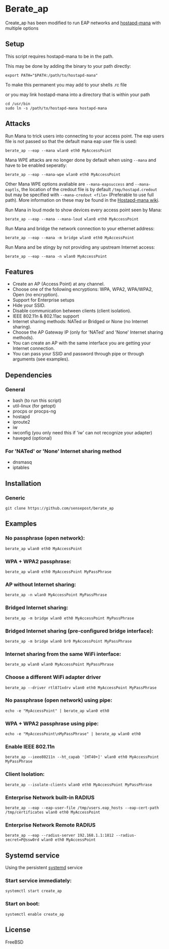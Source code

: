 # Berate_ap 
Create_ap has been modified to run EAP networks and [hostapd-mana](https://github.com/sensepost/hostapd-mana) with multiple options

## Setup
This script requires hostapd-mana to be in the path.

This may be done by adding the binary to your path directly:
```
export PATH="$PATH:/path/to/hostapd-mana"
```
To make this permanent you may add to your shells .rc file

or you may link hostapd-mana into a directory that is within your path
```
cd /usr/bin
sudo ln -s /path/to/hostapd-mana hostapd-mana
```

## Attacks

Run Mana to trick users into connecting to your access point. The eap users file is not passed so that the default mana eap user file is used: 

    berate_ap --eap --mana wlan0 eth0 MyAccessPoint 
    
Mana WPE attacks are no longer done by default when using `--mana` and have to be enabled seperatly:

    berate_ap --eap --mana-wpe wlan0 eth0 MyAccessPoint
    
Other Mana WPE options avaliable are `--mana-eapsuccess` and `--mana-eaptls`, the location of the credout file is by default `/tmp/hostapd.credout` but may be specified with `--mana-credout <file>` (Preferable to use full path). More information on these may be found in the [Hostapd-mana wiki](https://github.com/sensepost/hostapd-mana/wiki/MANA-EAP-Options-(aka-WPE)).

Run Mana in loud mode to show devices every access point seen by Mana:

    berate_ap --eap --mana --mana-loud wlan0 eth0 MyAccessPoint 

Run Mana and bridge the network connection to your ethernet address: 

    berate_ap --eap --mana -m bridge wlan0 eth0 MyAccessPoint 

Run Mana and be stingy by not providing any upstream Internet access:

    berate_ap --eap --mana -n wlan0 MyAccessPoint  

<!--Run Mana and host one of each network type to catch as many people as possible.

    berate_ap --trifecta --mana wlan0 eth0 MyAccessPoint -->

## Features
* Create an AP (Access Point) at any channel.
* Choose one of the following encryptions: WPA, WPA2, WPA/WPA2, Open (no encryption).
* Support for Enterprise setups
* Hide your SSID.
* Disable communication between clients (client isolation).
* IEEE 802.11n & 802.11ac support
* Internet sharing methods: NATed or Bridged or None (no Internet sharing).
* Choose the AP Gateway IP (only for 'NATed' and 'None' Internet sharing methods).
* You can create an AP with the same interface you are getting your Internet connection.
* You can pass your SSID and password through pipe or through arguments (see examples).


## Dependencies
### General
* bash (to run this script)
* util-linux (for getopt)
* procps or procps-ng
* hostapd
* iproute2
* iw
* iwconfig (you only need this if 'iw' can not recognize your adapter)
* haveged (optional)

### For 'NATed' or 'None' Internet sharing method
* dnsmasq
* iptables


## Installation
### Generic
    git clone https://github.com/sensepost/berate_ap

## Examples
### No passphrase (open network):
    berate_ap wlan0 eth0 MyAccessPoint

### WPA + WPA2 passphrase:
    berate_ap wlan0 eth0 MyAccessPoint MyPassPhrase

### AP without Internet sharing:
    berate_ap -n wlan0 MyAccessPoint MyPassPhrase

### Bridged Internet sharing:
    berate_ap -m bridge wlan0 eth0 MyAccessPoint MyPassPhrase

### Bridged Internet sharing (pre-configured bridge interface):
    berate_ap -m bridge wlan0 br0 MyAccessPoint MyPassPhrase

### Internet sharing from the same WiFi interface:
    berate_ap wlan0 wlan0 MyAccessPoint MyPassPhrase

### Choose a different WiFi adapter driver
    berate_ap --driver rtl871xdrv wlan0 eth0 MyAccessPoint MyPassPhrase

### No passphrase (open network) using pipe:
    echo -e "MyAccessPoint" | berate_ap wlan0 eth0

### WPA + WPA2 passphrase using pipe:
    echo -e "MyAccessPoint\nMyPassPhrase" | berate_ap wlan0 eth0

### Enable IEEE 802.11n
    berate_ap --ieee80211n --ht_capab '[HT40+]' wlan0 eth0 MyAccessPoint MyPassPhrase

### Client Isolation:
    berate_ap --isolate-clients wlan0 eth0 MyAccessPoint MyPassPhrase

### Enterprise Network built-in RADIUS
    berate_ap --eap --eap-user-file /tmp/users.eap_hosts --eap-cert-path /tmp/certificates wlan0 eth0 MyAccessPoint 

### Enterprise Network Remote RADIUS
    berate_ap --eap --radius-server 192.168.1.1:1812 --radius-secret=P@ssw0rd wlan0 eth0 MyAccessPoint

## Systemd service
Using the persistent [systemd](https://wiki.archlinux.org/index.php/systemd#Basic_systemctl_usage) service
### Start service immediately:
    systemctl start create_ap

### Start on boot:
    systemctl enable create_ap


## License
FreeBSD
